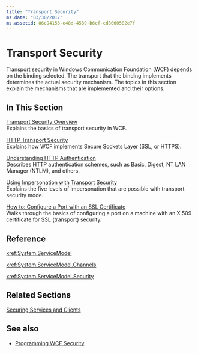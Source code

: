 ```yaml
---
title: "Transport Security"
ms.date: "03/30/2017"
ms.assetid: 86c94153-e48d-4539-b6cf-cd8060582e7f
---
```

# Transport Security
Transport security in Windows Communication Foundation (WCF) depends on the binding selected. The transport that the binding implements determines the actual security mechanism. The topics in this section explain the mechanisms that are implemented and their options.  
  
## In This Section  
 [Transport Security Overview](transport-security-overview.md)  
 Explains the basics of transport security in WCF.  
  
 [HTTP Transport Security](http-transport-security.md)  
 Explains how WCF implements Secure Sockets Layer (SSL, or HTTPS).  
  
 [Understanding HTTP Authentication](understanding-http-authentication.md)  
 Describes HTTP authentication schemes, such as Basic, Digest, NT LAN Manager (NTLM), and others.  
  
 [Using Impersonation with Transport Security](using-impersonation-with-transport-security.md)  
 Explains the five levels of impersonation that are possible with transport security mode.  
  
 [How to: Configure a Port with an SSL Certificate](how-to-configure-a-port-with-an-ssl-certificate.md)  
 Walks through the basics of configuring a port on a machine with an X.509 certificate for SSL (transport) security.  
  
## Reference  
 <xref:System.ServiceModel>  
  
 <xref:System.ServiceModel.Channels>  
  
 <xref:System.ServiceModel.Security>  
  
## Related Sections  
 [Securing Services and Clients](securing-services-and-clients.md)  
  
## See also

- [Programming WCF Security](programming-wcf-security.md)
